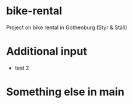 # bike-rental
Project on bike rental in Gothenburg (Styr &amp; Ställ)

# Additional input

* test 2

# Something else in main